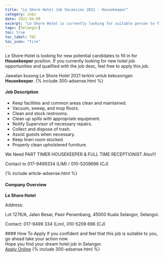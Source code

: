 ```yaml
---
title: "Le Shore Hotel Job Vacancies 2021 - Housekeeper" 
category: Jobs 
date: 2021-04-09 
excerpt: "Le Shore Hotel is currently looking for suitable person to fill in the Housekeeper which positioned at Selangor" 
tags: [Selangor] 
toc: true 
toc_label: TOC 
toc_icon: "fire" 
--- 
```


<p>Le Shore Hotel is looking for new potential candidates to fill in for <b>Housekeeper</b> position. If you currently looking for new hotel job opportunities and qualified with the job desc, feel free to apply this job.
</p>Jawatan kosong Le Shore Hotel 2021 terkini untuk kekosongan <b>Housekeeper</b>. 
{% include 300-adsense.html %} 
<div><div><h4>Job Description</h4></div><div><div><span><div><ul><li><span>Keep facilities and common areas clean and maintained.</span></li><li><span>Vacuum, sweep, and mop floors.</span></li><li><span>Clean and stock restrooms.</span></li><li><span>Clean up spills with appropriate equipment.</span></li><li><span>Notify Supervisor of necessary repairs.</span></li><li><span>Collect and dispose of trash.</span></li><li><span>Assist guests when necessary.</span></li><li><span>Keep linen room stocked.</span></li><li><span>Properly clean upholstered furniture.</span></li></ul><p><span>We Need PART TIMER HOUSEKEEPER &amp; FULL TIME RECEPTIONIST Also!!!</span></p><p><span>Contact to 017-9499334 (LIM) / 010-5209696 (CJ)</span></p></div></span></div></div></div> 
{% include article-adsense.html %} 
<div><div><h4>Company Overview</h4></div><div><div><span><div><p><strong>Le Shore Hotel</strong></p><p>Address:</p><p>Lot 1276/A, Jalan Besar, Pasir Penambang, 45000 Kuala Selangor, Selangor.</p><p>Contact: 017-9499 334 (Lim), 010-5209 696 (CJ)</p></div></span></div></div></div> 
#### How To Apply 
If you confident and feel that this job is suitable to you, go ahead take your action now. <br/> 
Hope you find your dream hotel job in Selangor. <br/> 
<a href="https://www.jobstreet.com.my/en/job/housekeeper-4533467?jobId=jobstreet-my-job-4533467" class="btn btn--info" target="_blank" rel="nofollow noopenner">Apply Online</a> 
{% include 300-adsense.html %} 
